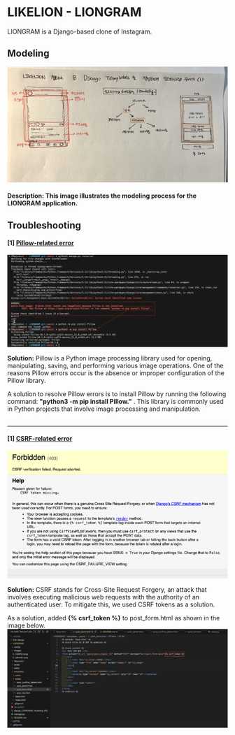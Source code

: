 # LIKELION - LIONGRAM
LIONGRAM is a Django-based clone of Instagram.

## Modeling
![modeling_image](https://github.com/MayHyeyeonKim/likelion2023/blob/main/LIONGRAM/django_LIONGRAM_modeling.JPG?raw=true)

#### Description: This image illustrates the modeling process for the LIONGRAM application.

## Troubleshooting
#### [1] [Pillow-related error](https://stackoverflow.com/questions/39179948/how-do-i-install-pil-pillow-for-python-3-6)
![Pillow_Err](https://github.com/MayHyeyeonKim/likelion2023/blob/main/LIONGRAM/images/pillowErr.png?raw=true)

**Solution:**
Pillow is a Python image processing library used for opening, manipulating, saving, and performing various image operations. One of the reasons Pillow errors occur is the absence or improper configuration of the Pillow library.

A solution to resolve Pillow errors is to install Pillow by running the following command: **"python3 -m pip install Pillow."** .
This library is commonly used in Python projects that involve image processing and manipulation.
<br>
<br>

---
#### [1] [CSRF-related error](https://docs.djangoproject.com/en/4.2/howto/csrf/)
![CSRF_Err](https://github.com/MayHyeyeonKim/likelion2023/blob/main/LIONGRAM/images/CSRFErr.png?raw=true)

**Solution:**
CSRF stands for Cross-Site Request Forgery, an attack that involves executing malicious web requests with the authority of an authenticated user. To mitigate this, we used CSRF tokens as a solution.

As a solution, added **{% csrf_token %}** to post_form.html as shown in the image below.
 ![CSRF_Err](https://github.com/MayHyeyeonKim/likelion2023/blob/main/LIONGRAM/images/CSRFErrSolution.png?raw=true)
